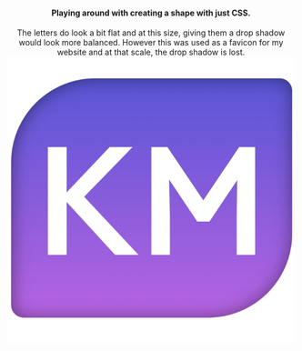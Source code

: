 <div align="center">
  <h4>Playing around with creating a shape with just CSS.</h4>
The letters do look a bit flat and at this size, giving them a drop shadow would look more balanced. However this was used as a favicon for my website and at that scale, the drop shadow is lost.
  <img src="KMFavicon.jpg" alt="Favicon with purple gradient">
</div>
